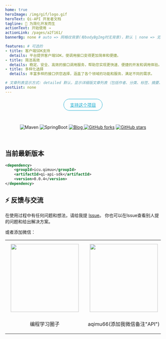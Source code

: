 ```yaml
---
home: true
heroImage: /img/gif/logo.gif
heroText: Qi-API 开发者文档
tagline: 🚀 为简化开发而生
actionText: 开始使用 →
actionLink: /pages/a2f161/
bannerBg: none # auto => 网格纹背景(有bodyBgImg时无背景)，默认 | none => 无 | '大图地址' | background: 自定义背景样式       提示：如发现文本颜色不适应你的背景时可以到palette.styl修改$bannerTextColor变量

features: # 可选的
- title: 客户端SDK支持
  details: 平台提供客户端SDK，使调用接口变得更加简单和便捷。
- title: 简洁高效
  details: 稳定、安全、高效的接口调用服务，帮助您实现更快速、便捷的开发和调用体验。
- title: 多样化选择
  details: 丰富多样的接口供您选择，涵盖了各个领域的功能和服务，满足不同的需求。

# 文章列表显示方式: detailed 默认，显示详细版文章列表（包括作者、分类、标签、摘要、分页等）| simple => 显示简约版文章列表（仅标题和日期）| none 不显示文章列表
postList: none
---
```

<p align="center">
  <a class="become-sponsor" href="/pages/1b12ed/">支持这个项目</a>
</p>

<style>
.become-sponsor {
  padding: 8px 20px;
  display: inline-block;
  color: #11a8cd;
  border-radius: 30px;
  box-sizing: border-box;
  border: 1px solid #11a8cd;
}
</style>

<br/>
<p align="center">
    <img alt="Maven" src="https://raster.shields.io/badge/Maven-3.8.1-red.svg"/>
    <img alt="SpringBoot" src="https://raster.shields.io/badge/SpringBoot-2.7+-green.svg"/>
    <a href="https://www.cnblogs.com/qimu666/">
    <img alt="Blog" src="https://raster.shields.io/badge/Blog-柒木木-blue.svg"/>
    </a>
  <a href="https://github.com/qimu666/qi-api-sdk" target="_blank"><img src='https://img.shields.io/github/forks/qimu666/qi-api-sdk' alt='GitHub forks' class="no-zoom"></a>
  <a href="https://github.com/qimu666/qi-api-sdk" target="_blank"><img src='https://img.shields.io/github/stars/qimu666/qi-api-sdk' alt='GitHub stars' class="no-zoom"></a>
</p>
<br/>

## 当前最新版本

```xml
<dependency>
    <groupId>icu.qimuu</groupId>
    <artifactId>qi-api-sdk</artifactId>
    <version>0.0.4</version>
</dependency>
```

## ⚡ 反馈与交流

在使用过程中有任何问题和想法，请给我提 [Issue](https://github.com/qimu666/qi-api-doc/issues)。
你也可以在Issue查看别人提的问题和给出解决方案。

或者添加微信：

<table>
  <tbody>
    <tr>
     <td align="center" valign="middle">
        <img src="https://img.qimuu.icu/typory/bcdhyq.png" class="no-zoom" style="width:220px;margin: 10px;">
        <p>编程学习圈子</p>
      </td>
      <td align="center" valign="middle">
        <img src="https://img.qimuu.icu/typory/WeChat.jpg" class="no-zoom" style="width:220px;margin: 10px;">
        <p>aqimu66(添加我微信备注"API")</p>
      </td>
    </tr>
  </tbody>
</table>

<style>
  .page-wwads{
    width:100%!important;
    min-height: 0;
    margin: 0;
  }
  .page-wwads .wwads-img img{
    width:80px!important;
  }
  .page-wwads .wwads-poweredby{
    width: 40px;
    position: absolute;
    right: 25px;
    bottom: 3px;
  }
  .wwads-content .wwads-text, .page-wwads .wwads-text{
    height: 100%;
    padding-top: 5px;
    display: block;
  }
</style>
